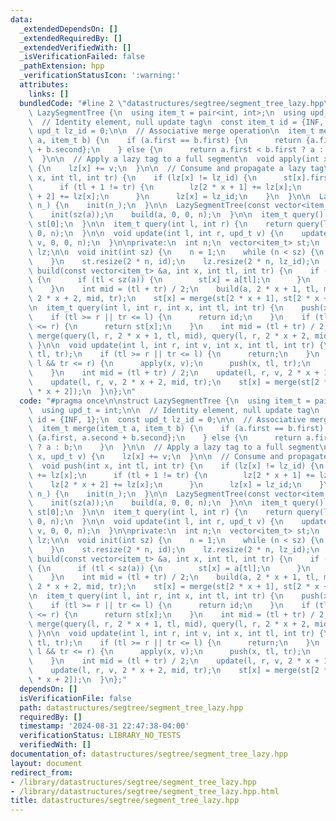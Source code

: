 ```yaml
---
data:
  _extendedDependsOn: []
  _extendedRequiredBy: []
  _extendedVerifiedWith: []
  _isVerificationFailed: false
  _pathExtension: hpp
  _verificationStatusIcon: ':warning:'
  attributes:
    links: []
  bundledCode: "#line 2 \"datastructures/segtree/segment_tree_lazy.hpp\"\n\nstruct\
    \ LazySegmentTree {\n  using item_t = pair<int, int>;\n  using upd_t = int;\n\n\
    \  // Identity element, null update tag\n  const item_t id = {INF, 1};\n  const\
    \ upd_t lz_id = 0;\n\n  // Associative merge operation\n  item_t merge(item_t\
    \ a, item_t b) {\n    if (a.first == b.first) {\n      return {a.first, a.second\
    \ + b.second};\n    } else {\n      return a.first < b.first ? a : b;\n    }\n\
    \  }\n\n  // Apply a lazy tag to a full segment\n  void apply(int x, upd_t v)\
    \ {\n    lz[x] += v;\n  }\n\n  // Consume and propagate a lazy tag\n  void push(int\
    \ x, int tl, int tr) {\n    if (lz[x] != lz_id) {\n      st[x].first += lz[x];\n\
    \      if (tl + 1 != tr) {\n        lz[2 * x + 1] += lz[x];\n        lz[2 * x\
    \ + 2] += lz[x];\n      }\n      lz[x] = lz_id;\n    }\n  }\n\n  LazySegmentTree(int\
    \ n_) {\n    init(n_);\n  }\n\n  LazySegmentTree(const vector<item_t> &a) {\n\
    \    init(sz(a));\n    build(a, 0, 0, n);\n  }\n\n  item_t query() {\n    return\
    \ st[0];\n  }\n\n  item_t query(int l, int r) {\n    return query(l, r + 1, 0,\
    \ 0, n);\n  }\n\n  void update(int l, int r, upd_t v) {\n    update(l, r + 1,\
    \ v, 0, 0, n);\n  }\n\nprivate:\n  int n;\n  vector<item_t> st;\n  vector<upd_t>\
    \ lz;\n\n  void init(int sz) {\n    n = 1;\n    while (n < sz) {\n      n *= 2;\n\
    \    }\n    st.resize(2 * n, id);\n    lz.resize(2 * n, lz_id);\n  }\n\n  void\
    \ build(const vector<item_t> &a, int x, int tl, int tr) {\n    if (tl + 1 == tr)\
    \ {\n      if (tl < sz(a)) {\n        st[x] = a[tl];\n      }\n      return;\n\
    \    }\n    int mid = (tl + tr) / 2;\n    build(a, 2 * x + 1, tl, mid);\n    build(a,\
    \ 2 * x + 2, mid, tr);\n    st[x] = merge(st[2 * x + 1], st[2 * x + 2]);\n  }\n\
    \n  item_t query(int l, int r, int x, int tl, int tr) {\n    push(x, tl, tr);\n\
    \    if (tl >= r || tr <= l) {\n      return id;\n    }\n    if (tl >= l && tr\
    \ <= r) {\n      return st[x];\n    }\n    int mid = (tl + tr) / 2;\n    return\
    \ merge(query(l, r, 2 * x + 1, tl, mid), query(l, r, 2 * x + 2, mid, tr));\n \
    \ }\n\n  void update(int l, int r, int v, int x, int tl, int tr) {\n    push(x,\
    \ tl, tr);\n    if (tl >= r || tr <= l) {\n      return;\n    }\n    if (tl >=\
    \ l && tr <= r) {\n      apply(x, v);\n      push(x, tl, tr);\n      return;\n\
    \    }\n    int mid = (tl + tr) / 2;\n    update(l, r, v, 2 * x + 1, tl, mid);\n\
    \    update(l, r, v, 2 * x + 2, mid, tr);\n    st[x] = merge(st[2 * x + 1], st[2\
    \ * x + 2]);\n  }\n};\n"
  code: "#pragma once\n\nstruct LazySegmentTree {\n  using item_t = pair<int, int>;\n\
    \  using upd_t = int;\n\n  // Identity element, null update tag\n  const item_t\
    \ id = {INF, 1};\n  const upd_t lz_id = 0;\n\n  // Associative merge operation\n\
    \  item_t merge(item_t a, item_t b) {\n    if (a.first == b.first) {\n      return\
    \ {a.first, a.second + b.second};\n    } else {\n      return a.first < b.first\
    \ ? a : b;\n    }\n  }\n\n  // Apply a lazy tag to a full segment\n  void apply(int\
    \ x, upd_t v) {\n    lz[x] += v;\n  }\n\n  // Consume and propagate a lazy tag\n\
    \  void push(int x, int tl, int tr) {\n    if (lz[x] != lz_id) {\n      st[x].first\
    \ += lz[x];\n      if (tl + 1 != tr) {\n        lz[2 * x + 1] += lz[x];\n    \
    \    lz[2 * x + 2] += lz[x];\n      }\n      lz[x] = lz_id;\n    }\n  }\n\n  LazySegmentTree(int\
    \ n_) {\n    init(n_);\n  }\n\n  LazySegmentTree(const vector<item_t> &a) {\n\
    \    init(sz(a));\n    build(a, 0, 0, n);\n  }\n\n  item_t query() {\n    return\
    \ st[0];\n  }\n\n  item_t query(int l, int r) {\n    return query(l, r + 1, 0,\
    \ 0, n);\n  }\n\n  void update(int l, int r, upd_t v) {\n    update(l, r + 1,\
    \ v, 0, 0, n);\n  }\n\nprivate:\n  int n;\n  vector<item_t> st;\n  vector<upd_t>\
    \ lz;\n\n  void init(int sz) {\n    n = 1;\n    while (n < sz) {\n      n *= 2;\n\
    \    }\n    st.resize(2 * n, id);\n    lz.resize(2 * n, lz_id);\n  }\n\n  void\
    \ build(const vector<item_t> &a, int x, int tl, int tr) {\n    if (tl + 1 == tr)\
    \ {\n      if (tl < sz(a)) {\n        st[x] = a[tl];\n      }\n      return;\n\
    \    }\n    int mid = (tl + tr) / 2;\n    build(a, 2 * x + 1, tl, mid);\n    build(a,\
    \ 2 * x + 2, mid, tr);\n    st[x] = merge(st[2 * x + 1], st[2 * x + 2]);\n  }\n\
    \n  item_t query(int l, int r, int x, int tl, int tr) {\n    push(x, tl, tr);\n\
    \    if (tl >= r || tr <= l) {\n      return id;\n    }\n    if (tl >= l && tr\
    \ <= r) {\n      return st[x];\n    }\n    int mid = (tl + tr) / 2;\n    return\
    \ merge(query(l, r, 2 * x + 1, tl, mid), query(l, r, 2 * x + 2, mid, tr));\n \
    \ }\n\n  void update(int l, int r, int v, int x, int tl, int tr) {\n    push(x,\
    \ tl, tr);\n    if (tl >= r || tr <= l) {\n      return;\n    }\n    if (tl >=\
    \ l && tr <= r) {\n      apply(x, v);\n      push(x, tl, tr);\n      return;\n\
    \    }\n    int mid = (tl + tr) / 2;\n    update(l, r, v, 2 * x + 1, tl, mid);\n\
    \    update(l, r, v, 2 * x + 2, mid, tr);\n    st[x] = merge(st[2 * x + 1], st[2\
    \ * x + 2]);\n  }\n};"
  dependsOn: []
  isVerificationFile: false
  path: datastructures/segtree/segment_tree_lazy.hpp
  requiredBy: []
  timestamp: '2024-08-31 22:47:38-04:00'
  verificationStatus: LIBRARY_NO_TESTS
  verifiedWith: []
documentation_of: datastructures/segtree/segment_tree_lazy.hpp
layout: document
redirect_from:
- /library/datastructures/segtree/segment_tree_lazy.hpp
- /library/datastructures/segtree/segment_tree_lazy.hpp.html
title: datastructures/segtree/segment_tree_lazy.hpp
---
```

